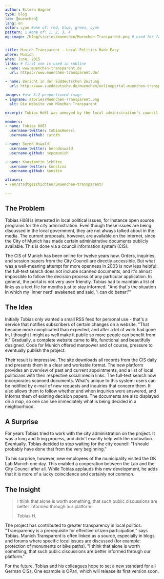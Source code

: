 ```yaml
---
author: Eileen Wagner
type: blog
lab: [muenchen]
lang: en
color: cyan #one of: red, blue, green, cyan
pattern: 1 #one of: 1, 2, 3, 4
og-image: /blog/stories/muenchen/Muenchen-Transparent.png # used for facebook & twitter card


title: Munich Transparent – Local Politics Made Easy
where: Munich
when: June, 2015
links: # first one is used in subline
- name: www.muenchen-transparent.de
  url: https://www.muenchen-transparent.de/

- name: Bericht in der Süddeutschen Zeitung
  url: http://www.sueddeutsche.de/muenchen/onlineportal-muenchen-transparent-das-glaeserne-rathaus-1.2328588

images: #use 3:2 proportioned image
- imgname: stories/Muenchen-Transparent.png
  alt: Die Website von München Transparent

excerpt: Tobias Hößl was annoyed by the local administration's council information system. He decided to make his own website that provided crucial features. This project has now become a platform for transparency in Munich. The users are thrilled.

members:
- name: Tobias Hößl
  username-twitter: tobiasHoessl
  username-github: catoth

- name: Bernd Oswald
  username-twitter: berndoswald
  username-github: nepomunich

- name: Konstantin Schütze
  username-twitter: konstinx
  username-github: konstin

aliases:
- /en/stadtgeschichten/5muenchen-transparent/

---
```

## The Problem

Tobias Hößl is interested in local political issues, for instance open source programs for the city administration. Even though these issues are being discussed in the local government, they are not always talked about in the media. The current proposals, however, are available on the internet, since the City of Munich has made certain administrative documents publicly available. This is done via a council information system (CIS).

The CIS of Munich has been online for twelve years now. Orders, inquiries, and session papers from the City Council are directly accessible. But what was a well-meaning attempt for more openness in 2003 is now less helpful: the full-text search does not include scanned documents, and it's almost impossible to follow the decision process of any particular application. In general, the portal is not very user friendly. Tobias had to maintain a list of links as a text file for months just to stay informed. "And that's the situation in which my 'inner nerd' awakened and said, 'I can do better!'"

## The Idea

Initially Tobias only wanted a small RSS feed for personal use - that's a service that notifies subscribers of certain changes on a website. "That became more complicated than expected, and after a lot of work had gone in, I thought I might as well make it public so more people can benefit from it." Gradually, a complete website came to life, functional and beautifully designed. Code for Munich offered manpower and of course, pressure to eventually publish the project.

Their result is impressive. The site downloads all records from the CIS daily and presents them in a clear and workable format. The new platform provides an overview of past and current appointments, and a list of local politicians with their respective social media links. The full-text search now incorporates scanned documents. What's unique to this system: users can be notified by e-mail of new requests and inquiries that concern them. It also allows them to follow whether and when inquiries were answered, and informs them of existing decision papers. The documents are also displayed on a map, so one can see immediately what is being decided in a neighborhood.

## A Surprise

For years Tobias tried to work with the city administration on the project. It was a long and tiring process, and didn't exactly help with the motivation. Eventually, Tobias decided to stop waiting for the city council: "I should probably have done that from the very beginning."

To his surprise, however, new employees of the municipality visited the OK Lab Munich one day. This enabled a cooperation between the Lab and the City Council after all. While Tobias applauds this new development, he adds that it is more of a lucky coincidence and certainly not common.

## The Insight

<blockquote>
  <p>I think that alone is worth something, that such public discussions are better informed through our platform.</p>
  <footer>Tobias H.</footer>
</blockquote>

The project has contributed to greater transparency in local politics. "Transparency is a prerequisite for effective citizen participation," says Tobias. Munich Transparent is often linked as a source, especially in blogs and forums where specific local issues are discussed (for example: protection of monuments or bike paths). "I think that alone is worth something, that such public discussions are better informed through our platform."

For the future, Tobias and his colleagues hope to set a new standard for all German CISs. One example is OParl, which will release its first version soon.
